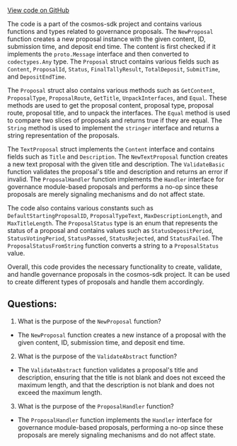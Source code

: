 [View code on GitHub](https://github.com/cosmos/cosmos-sdk.git/x/gov/types/v1beta1/proposal.go)

The code is a part of the cosmos-sdk project and contains various functions and types related to governance proposals. The `NewProposal` function creates a new proposal instance with the given content, ID, submission time, and deposit end time. The content is first checked if it implements the `proto.Message` interface and then converted to `codectypes.Any` type. The `Proposal` struct contains various fields such as `Content`, `ProposalId`, `Status`, `FinalTallyResult`, `TotalDeposit`, `SubmitTime`, and `DepositEndTime`. 

The `Proposal` struct also contains various methods such as `GetContent`, `ProposalType`, `ProposalRoute`, `GetTitle`, `UnpackInterfaces`, and `Equal`. These methods are used to get the proposal content, proposal type, proposal route, proposal title, and to unpack the interfaces. The `Equal` method is used to compare two slices of proposals and returns true if they are equal. The `String` method is used to implement the `stringer` interface and returns a string representation of the proposals.

The `TextProposal` struct implements the `Content` interface and contains fields such as `Title` and `Description`. The `NewTextProposal` function creates a new text proposal with the given title and description. The `ValidateBasic` function validates the proposal's title and description and returns an error if invalid. The `ProposalHandler` function implements the `Handler` interface for governance module-based proposals and performs a no-op since these proposals are merely signaling mechanisms and do not affect state.

The code also contains various constants such as `DefaultStartingProposalID`, `ProposalTypeText`, `MaxDescriptionLength`, and `MaxTitleLength`. The `ProposalStatus` type is an enum that represents the status of a proposal and contains values such as `StatusDepositPeriod`, `StatusVotingPeriod`, `StatusPassed`, `StatusRejected`, and `StatusFailed`. The `ProposalStatusFromString` function converts a string to a `ProposalStatus` value.

Overall, this code provides the necessary functionality to create, validate, and handle governance proposals in the cosmos-sdk project. It can be used to create different types of proposals and handle them accordingly.
## Questions: 
 1. What is the purpose of the `NewProposal` function?
- The `NewProposal` function creates a new instance of a proposal with the given content, ID, submission time, and deposit end time.

2. What is the purpose of the `ValidateAbstract` function?
- The `ValidateAbstract` function validates a proposal's title and description, ensuring that the title is not blank and does not exceed the maximum length, and that the description is not blank and does not exceed the maximum length.

3. What is the purpose of the `ProposalHandler` function?
- The `ProposalHandler` function implements the `Handler` interface for governance module-based proposals, performing a no-op since these proposals are merely signaling mechanisms and do not affect state.